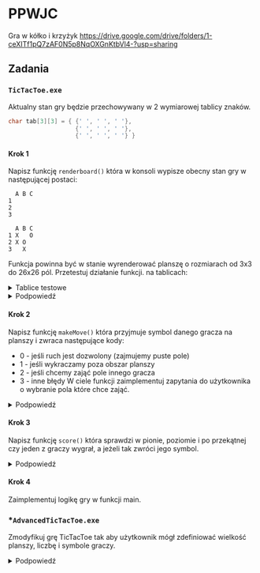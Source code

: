 # PPWJC

Gra w kółko i krzyżyk
https://drive.google.com/drive/folders/1-ceXITf1pQ7zAF0N5p8NqOXGnKtbVl4-?usp=sharing

## Zadania

### `TicTacToe.exe`
Aktualny stan gry będzie przechowywany w 2 wymiarowej tablicy znaków.
```c
char tab[3][3] = { {' ', ' ', ' '},
                   {' ', ' ', ' '},
                   {' ', ' ', ' '} }
```
#### Krok 1
Napisz funkcję `renderboard()` która w konsoli wypisze obecny stan gry w następującej postaci:
```terminal
  A B C
1   
2   
3   
```

```terminal
  A B C
1 X   O
2 X O
3   X
```
Funkcja powinna być w stanie wyrenderować planszę o rozmiarach od 3x3 do 26x26 pól.
Przetestuj działanie funkcji.
na tablicach:
<details>
<summary>Tablice testowe</summary>

```c
int const TAB_SIZE = 4;
char board[TAB_SIZE][TAB_SIZE] = { {' ', ' ', ' ', ' '},
                                  {' ', ' ', ' ', ' '},
                                  {' ', ' ', ' ', ' '},
                                  {' ', ' ', ' ', ' '} };
```

```c
//Można zmienić rozmiar tablicy na mniejszy/więszy
int const TAB_SIZE = 26;
char board[TAB_SIZE][TAB_SIZE];
//w funkcji main ustawiane są wartośći w tablicy
int main(int argc, char const *argv[])
{
    for (size_t i = 0; i < TAB_SIZE; i++)
    {
        for (size_t j = 0; j < TAB_SIZE; j++)
        {
            board[i][j] = ' ';
        }
    }
    return 0;
}
```

</details>

<details>
<summary>Podpowiedź</summary>

```c
// Typ char przechowuje liczby od 0 do 255 które w funkcji printf() są dekodowane na znaki widoczne w konsoli.
// A - 65
// Z - 90
// a - 97
// z - 122
for(char i = 65; i<91; i++){
    printf("%c ", i);
}
```

Nagłowki kolumn można wypisać przed wypisywaniem wartości planszy.

Nagłówki wierszy można wypisać przed iteracją po drugim wymiarze tablicy.
</details>

#### Krok 2
Napisz funkcję `makeMove()` która przyjmuje symbol danego gracza na planszy i zwraca następujące kody:
- 0 - jeśli ruch jest dozwolony (zajmujemy puste pole)
- 1 - jeśli wykraczamy poza obszar planszy
- 2 - jeśli chcemy zająć pole innego gracza
- 3 - inne błędy
W ciele funkcji zaimplementuj zapytania do użytkownika o wybranie pola które chce zająć.

<details>
<summary>Podpowiedź</summary>

Za pomocą instrukcji scanf() możemy odczytać kilka wartości jednocześnie.

```c
char col;
int row;
printf("Podaj wartośc col i row np.  ", player);
scanf(" %c %i", &col, &row);
```

Po odczytaniu wartości wystarczy zamienic je na indeksy (numerowane od 0) i sprawdzić odpowiednie warunki.
</details>

#### Krok 3
Napisz funkcję `score()` która sprawdzi w pionie, poziomie i po przekątnej czy jeden z graczy wygrał, a jeżeli tak zwróci jego symbol.

<details>
<summary>Podpowiedź</summary>

Należy sprawdzać czy w kolumach, wierszach, na przekątnych znajdują się takie same znaki.
Jeśli natrafimy na znak ' ' możemy przerwać dalsze poszukiwania w kolumnie, wierszu, na przekątnej. Podobnie jesli natrafimy na symbol innego gracza.

</details>

#### Krok 4
Zaimplementuj logikę gry w funkcji main.

### *`AdvancedTicTacToe.exe`

Zmodyfikuj grę TicTacToe tak aby użytkownik mógł zdefiniować wielkość planszy, liczbę i symbole graczy.

<details>
<summary>Podpowiedź</summary>

```c
#include <stdlib.h>
#include <stdio.h>

// Zmienne globalne dostępne dla funkcji
// wskaźnik na pierwszy element tablicy
int *board;
// rozmiar tablicy
int BOARD_SIZE = 3;

int main(int argc, char const *argv[])
{
    // Talice w pamięci są przechowyane w kolejnych adresach
    int tab[2][3] = { {1,2,3},{4,5,6} };
    int tab_size = sizeof(tab)/sizeof(int);
    printf("tab_size = %i\n",tab_size);
    int iterations = 0;
    for (int *i = tab; iterations < (sizeof(tab)/sizeof(int)); i++)
    {
        printf("%i ", *i);
        iterations++;
    }
    printf("\n");

    // Rozmiar tablicy 2x3 typu int to (2*int)*(3*int) gdzie int to wielkość typu int.
    int size = (BOARD_SIZE * sizeof(int)) * (BOARD_SIZE * sizeof(int));
    // funkcja maloc() zarezerwuje w pamięci określoną liczbę bajtów i zwróci wskaźnik do pierwszego bajtu.
    board = malloc(size);
    
    // wiedząc że plansza ma rozmiar 3x3 co 3 komórka w pamięci będzie początkiem nowego wiersza.
    int row = 0;
    for (int *rowwsk = board; row < BOARD_SIZE; rowwsk + BOARD_SIZE)
    {
        int col = 0;
        for (int *colwsk = rowwsk; col < BOARD_SIZE; colwsk++)
        {
            *colwsk = 0;
            col++;
        }
        row++;
    }

    row = 0;
    for (int *rowwsk = board; row < BOARD_SIZE; rowwsk + BOARD_SIZE)
    {
        int col = 0;
        for (int *colwsk = rowwsk; col < BOARD_SIZE; colwsk++)
        {
            printf("board[%i][%i] = %i \t",row, col,*colwsk);
            col++;
        }
        printf("\n");
        row++;
    }

    // free zwalnia pamięć
    free(board);
    return 0;
}
```

</details>
